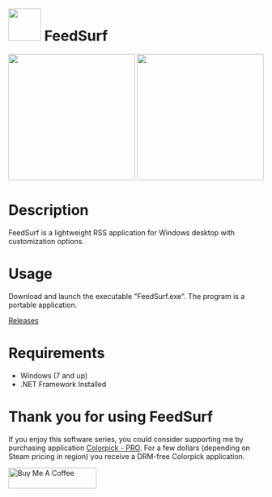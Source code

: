 # <img src="https://raw.githubusercontent.com/jetspiking/FeedSurf/Images/Icon.png" width="64" height="64"> FeedSurf
<img src="https://raw.githubusercontent.com/jetspiking/FeedSurf/Images/Screenshot0.png" Width="250">  <img src="https://raw.githubusercontent.com/jetspiking/FeedSurf/Images/Screenshot1.png" Width="250">

# Description
FeedSurf is a lightweight RSS application for Windows desktop with customization options.

# Usage
Download and launch the executable "FeedSurf.exe". The program is a portable application.

[Releases](https://github.com/jetspiking/FeedSurf/releases)

# Requirements
- Windows (7 and up)
- .NET Framework Installed

# Thank you for using FeedSurf
If you enjoy this software series, you could consider supporting me by purchasing application [Colorpick - PRO](https://store.steampowered.com/app/1388790/Colorpick__PRO). For a few dollars (depending on Steam pricing in region) you receive a DRM-free Colorpick application.

<a href="https://www.buymeacoffee.com/DustinHendriks" target="_blank"><img src="https://cdn.buymeacoffee.com/buttons/default-orange.png" alt="Buy Me A Coffee" height="41" width="174"></a>
